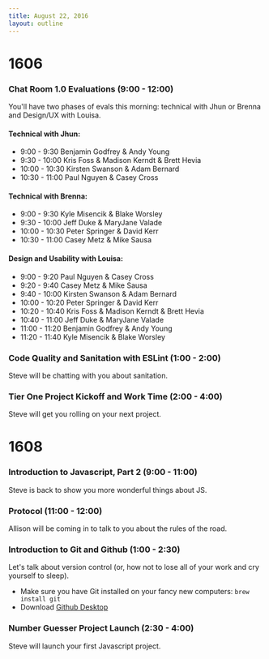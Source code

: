 ```yaml
---
title: August 22, 2016
layout: outline
---
```


# 1606

### Chat Room 1.0 Evaluations (9:00 - 12:00)

You'll have two phases of evals this morning: technical with Jhun or Brenna and Design/UX with Louisa.

#### Technical with Jhun:

* 9:00 - 9:30 Benjamin Godfrey & Andy Young
* 9:30 - 10:00 Kris Foss & Madison Kerndt & Brett Hevia
* 10:00 - 10:30 Kirsten Swanson & Adam Bernard
* 10:30 - 11:00 Paul Nguyen & Casey Cross

#### Technical with Brenna:

* 9:00 - 9:30 Kyle Misencik & Blake Worsley
* 9:30 - 10:00 Jeff Duke & MaryJane Valade
* 10:00 - 10:30 Peter Springer & David Kerr
* 10:30 - 11:00 Casey Metz & Mike Sausa

#### Design and Usability with Louisa:

* 9:00 - 9:20 Paul Nguyen & Casey Cross
* 9:20 - 9:40 Casey Metz & Mike Sausa
* 9:40 - 10:00 Kirsten Swanson & Adam Bernard
* 10:00 - 10:20 Peter Springer & David Kerr
* 10:20 - 10:40 Kris Foss & Madison Kerndt & Brett Hevia
* 10:40 - 11:00 Jeff Duke & MaryJane Valade
* 11:00 - 11:20 Benjamin Godfrey & Andy Young
* 11:20 - 11:40 Kyle Misencik & Blake Worsley

### Code Quality and Sanitation with ESLint (1:00 - 2:00)

Steve will be chatting with you about sanitation.

### Tier One Project Kickoff and Work Time (2:00 - 4:00)

Steve will get you rolling on your next project.

# 1608

### Introduction to Javascript, Part 2 (9:00 - 11:00)

Steve is back to show you more wonderful things about JS.

### Protocol (11:00 - 12:00)

Allison will be coming in to talk to you about the rules of the road.

### Introduction to Git and Github (1:00 - 2:30)

Let's talk about version control (or, how not to lose all of your work and cry yourself to sleep).

- Make sure you have Git installed on your fancy new computers: `brew install git`
- Download [Github Desktop](https://desktop.github.com)

### Number Guesser Project Launch (2:30 - 4:00)

Steve will launch your first Javascript project.
